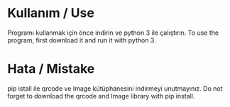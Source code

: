 # Kullanım / Use
Programı kullanmak için önce indirin ve python 3 ile çalıştırın.
To use the program, first download it and run it with python 3.

# Hata / Mistake
pip istall ile qrcode ve Image kütüphanesini indirmeyi unutmayınız.
Do not forget to download the qrcode and Image library with pip install.
